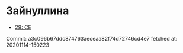 # Зайнуллина
- [29: CE](29.md)

Commit: a3c096b67ddc874763aeceaa82f74d72746cd4e7
 fetched at: 20201114-150223

